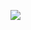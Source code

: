 [![](https://user-images.githubusercontent.com/62815232/209411746-02678608-805e-4312-9c58-04cf7e52ba84.png)](https://github.com/Rikveet/resume/blob/main/Resume.pdf)
